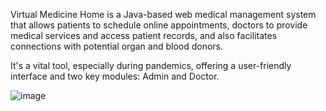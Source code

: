 Virtual Medicine Home is a Java-based web medical management system that allows patients to schedule online appointments, doctors to provide medical services and access patient records, and also facilitates connections with potential organ and blood donors. 

It's a vital tool, especially during pandemics, offering a user-friendly interface and two key modules: Admin and Doctor.


![image](https://github.com/abhinavparvatham/Web-based-Medical-Management-System/assets/92590949/8b8a1ef2-2c30-49f4-b40d-154eeb2f3d5a)
